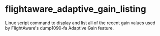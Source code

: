 # flightaware_adaptive_gain_listing
Linux script command to display and list all of the recent gain values used by FlightAware's dump1090-fa Adaptive Gain feature.

